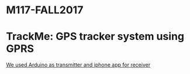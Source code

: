 # M117-FALL2017
# TrackMe: GPS tracker system using GPRS
[We used Arduino as transmitter and iphone app for receiver](https://amir-omidfar.github.io/)  
